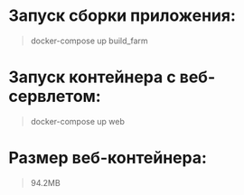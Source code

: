 # Запуск сборки приложения:
>docker-compose up build_farm

# Запуск контейнера с веб-сервлетом:
>docker-compose up web

# Размер веб-контейнера:
>94.2MB

